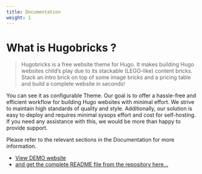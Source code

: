 ```yaml
---
title: Documentation
weight: 1
---
```


# What is Hugobricks ?

> Hugobricks is a free website theme for Hugo. It makes building Hugo websites child’s play due to its stackable (LEGO-like) content bricks. Stack an intro brick on top of some image bricks and a pricing table and build a complete website in seconds!

You can see it as configurable Theme. Our goal is to offer a hassle-free and efficient workflow for building Hugo websites with minimal effort. We strive to maintain high standards of quality and style. Additionally, our solution is easy to deploy and requires minimal sysops effort and cost for self-hosting. If you need any assistance with this, we would be more than happy to provide support.

Please refer to the relevant sections in the Documentation for more information.


- [View DEMO website](https://www.hugobricks.preview.usecue.com/)
- [and get the complete README file from the repository  here...](https://github.com/jhvanderschee/hugobricks#readme)